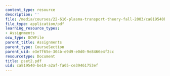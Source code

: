 ```yaml
---
content_type: resource
description: ''
file: /media/courses/22-616-plasma-transport-theory-fall-2003/ca819540be10a2affa65ce39461753ef_pset2.pdf
file_type: application/pdf
learning_resource_types:
- Assignments
ocw_type: OCWFile
parent_title: Assignments
parent_type: CourseSection
parent_uid: e3e7f65e-304b-e9d9-e0d0-9e8466e4f2cc
resourcetype: Document
title: pset2.pdf
uid: ca819540-be10-a2af-fa65-ce39461753ef
---
```

